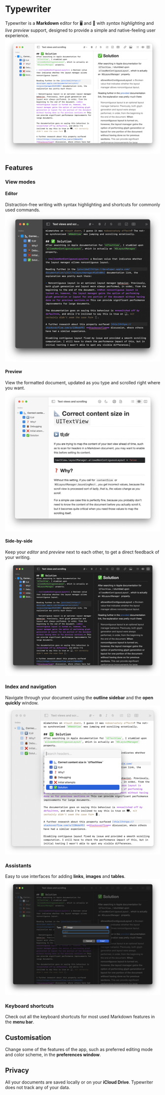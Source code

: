 # Typewriter
Typewriter is a **Markdown** editor for 🖥 and 📱 with *syntax highlighting* and *live preview* support, designed to provide a simple and native-feeling user experience.
![](SideBySideLight.png)

## Features
### View modes
#### Editor
Distraction-free writing with syntax highlighting and shortcuts for commonly used commands.
![](EditorDark.png)

#### Preview
View the formatted document, updated as you type and scrolled right where you want.
![](PreviewLight.png)

#### Side-by-side
Keep your *editor* and *preview* next to each other, to get a direct feedback of your writing.
![](SideBySideDark.png)

### Index and navigation
Navigate through your document using the **outline sidebar** and the **open quickly** window.
![](OpenQuicklyLight.png)

### Assistants
Easy to use interfaces for adding **links**, **images** and **tables**.
![](ImageLinkDark.png)

### Keyboard shortcuts
Check out all the keyboard shortcuts for most used Markdown features in the **menu bar**.

## Customisation
Change some of the features of the app, such as preferred editing mode and color scheme, in the **preferences window**.

## Privacy
All your documents are saved locally or on your **iCloud Drive**. Typewriter does not track any of your data.
